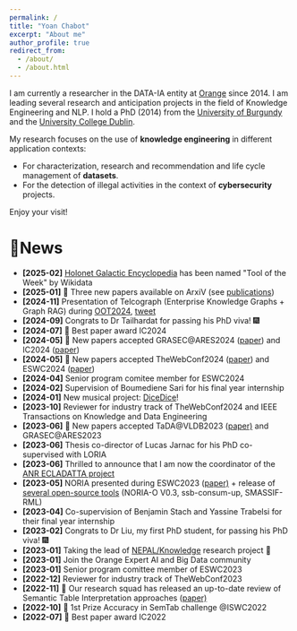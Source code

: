 ```yaml
---
permalink: /
title: "Yoan Chabot"
excerpt: "About me"
author_profile: true
redirect_from: 
  - /about/
  - /about.html
---
```


I am currently a researcher in the DATA-IA entity at [Orange](https://hellofuture.orange.com/) since 2014. 
I am leading several research and anticipation projects in the field of Knowledge Engineering and NLP.
I hold a PhD (2014) from the [University of Burgundy](http://www.ubfc.fr/) and the [University College Dublin](https://www.ucd.ie/).

My research focuses on the use of **knowledge engineering** in different application contexts:
* For characterization, research and recommendation and life cycle management of **datasets**.
* For the detection of illegal activities in the context of **cybersecurity** projects.

Enjoy your visit!

# 🚀News
* **[2025-02]** [Holonet Galactic Encyclopedia](https://holonetgalacticmap-frontend.vercel.app/) has been named "Tool of the Week" by Wikidata
* **[2025-01]** 📄 Three new papers available on ArxiV (see [publications](https://yoanchabot.github.io/publications.html))
* **[2024-11]** Presentation of Telcograph (Enterprise Knowledge Graphs + Graph RAG) during [OOT2024](https://hellofuture.orange.com/fr/opentech/), [tweet](https://x.com/yoan_chabot/status/1862224022504673423)
* **[2024-09]** Congrats to Dr Tailhardat for passing his PhD viva! 🎆
* **[2024-07]** 🥇 Best paper award IC2024
* **[2024-05]** 📄 New papers accepted GRASEC@ARES2024 ([paper](https://yoanchabot.github.io/publications.html#grasec_2024)) and IC2024 ([paper](https://yoanchabot.github.io/publications.html#ic_2024))
* **[2024-05]** 📄 New papers accepted TheWebConf2024 ([paper](https://yoanchabot.github.io/publications.html#www_2024)) and ESWC2024 ([paper](https://yoanchabot.github.io/publications.html#eswc_2024))
* **[2024-04]** Senior program comitee member for ESWC2024
* **[2024-02]** Supervision of Boumediene Sari for his final year internship
* **[2024-01]** New musical project: [DiceDice](https://www.youtube.com/@DiceDiceTheBand)! 
* **[2023-10]** Reviewer for industry track of TheWebConf2024 and IEEE Transactions on Knowledge and Data Engineering 
* **[2023-06]** 📄 New papers accepted TaDA@VLDB2023 ([paper)](https://yoanchabot.github.io/publications.html#vldb_2023) and GRASEC@ARES2023
* **[2023-06]** Thesis co-director of Lucas Jarnac for his PhD co-supervised with LORIA
* **[2023-06]** Thrilled to announce that I am now the coordinator of the [ANR ECLADATTA project](https://yoanchabot.github.io/research.html#ecladatta)
* **[2023-05]** NORIA presented during ESWC2023 ([paper)](https://yoanchabot.github.io/publications.html#eswc_2023_a) + release of [several open-source tools](https://yoanchabot.github.io/code.html) (NORIA-O V0.3, ssb-consum-up, SMASSIF-RML)
* **[2023-04]** Co-supervision of Benjamin Stach and Yassine Trabelsi for their final year internship
* **[2023-02]** Congrats to Dr Liu, my first PhD student, for passing his PhD viva! 🎆
* **[2023-01]** Taking the lead of [NEPAL/Knowledge](https://yoanchabot.github.io/research.html#knowledge) research project 🧙
* **[2023-01]** Join the Orange Expert AI and Big Data community
* **[2023-01]** Senior program comittee member of ESWC2023
* **[2022-12]** Reviewer for industry track of TheWebConf2023
* **[2022-11]** 📕 Our research squad has released an up-to-date review of Semantic Table Interpretation approaches ([paper)](https://yoanchabot.github.io/publications.html#jows_2022)
* **[2022-10]** 🥇 1st Prize Accuracy in SemTab challenge @ISWC2022
* **[2022-07]** 🥇 Best paper award IC2022
